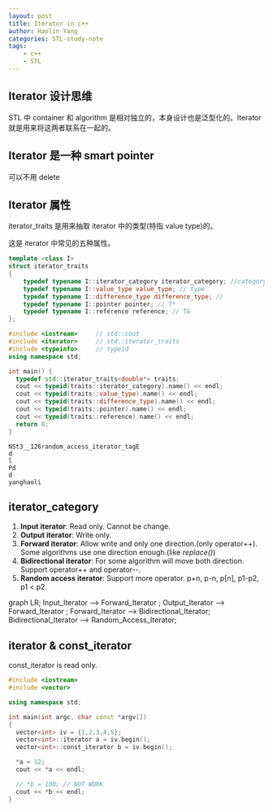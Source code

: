 ```yaml
---
layout: post
title: Iterator in c++
author: Haolin Yang
categories: STL-study-note
tags:
    - c++
    - STL
---
```


<script src="{{site.url}}{{site.baseurl}}/js/mermaid.js"></script>

## Iterator 设计思维

STL 中 container 和 algorithm 是相对独立的，本身设计也是泛型化的。Iterator 就是用来将这两者联系在一起的。

## Iterator 是一种 smart pointer

可以不用 delete

## Iterator 属性

iterator_traits 是用来抽取 iterator 中的类型(特指 value type)的。

这是 iterator 中常见的五种属性。

```cpp
template <class I>
struct iterator_traits
{
    typedef typename I::iterator_category iterator_category; //category
    typedef typename I::value_type value_type; // type
    typedef typename I::difference_type difference_type; //
    typedef typename I::pointer pointer; // T*
    typedef typename I::reference reference; // T&
};
```

```cpp
#include <iostream>     // std::cout
#include <iterator>     // std::iterator_traits
#include <typeinfo>     // typeid
using namespace std;

int main() {
  typedef std::iterator_traits<double*> traits;
  cout << typeid(traits::iterator_category).name() << endl;
  cout << typeid(traits::value_type).name() << endl;
  cout << typeid(traits::difference_type).name() << endl;
  cout << typeid(traits::pointer).name() << endl;
  cout << typeid(traits::reference).name() << endl;
  return 0;
}
```

```
NSt3__126random_access_iterator_tagE
d
l
Pd
d
yanghaoli
```

## iterator_category

1. **Input iterator**: Read only. Cannot be change.
2. **Output iterator**: Write only.
3. **Forward iterator**: Allow write and only one direction.(only operator++). Some algorithms use one direction enough.(like _replace()_)
4. **Bidirectional iterator**: For some algorithm will move both direction. Support operator++ and operator--.
5. **Random access iterator**: Support more operator. p+n, p-n, p[n], p1-p2, p1 < p2.

<div class="mermaid">
graph LR;
    Input_Iterator --> Forward_Iterator ;
    Output_Iterator --> Forward_Iterator ;
    Forward_Iterator --> Bidirectional_Iterator;
    Bidirectional_Iterator --> Random_Access_Iterator;
</div>

## iterator & const_iterator

const_iterator is read only.

```cpp
#include <iostream>
#include <vector>

using namespace std;

int main(int argc, char const *argv[])
{
  vector<int> iv = {1,2,3,4,5};
  vector<int>::iterator a = iv.begin();
  vector<int>::const_iterator b = iv.begin();

  *a = 12;
  cout << *a << endl;

  // *b = 100; // NOT WORK
  cout << *b << endl;
}
```
